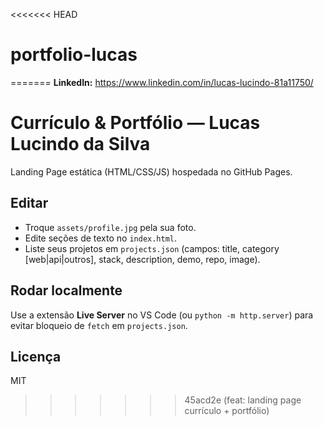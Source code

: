 <<<<<<< HEAD
# portfolio-lucas
=======
**LinkedIn:** https://www.linkedin.com/in/lucas-lucindo-81a11750/

# Currículo & Portfólio — Lucas Lucindo da Silva

Landing Page estática (HTML/CSS/JS) hospedada no GitHub Pages.

## Editar
- Troque `assets/profile.jpg` pela sua foto.
- Edite seções de texto no `index.html`.
- Liste seus projetos em `projects.json` (campos: title, category [web|api|outros], stack, description, demo, repo, image).

## Rodar localmente
Use a extensão **Live Server** no VS Code (ou `python -m http.server`) para evitar bloqueio de `fetch` em `projects.json`.

## Licença
MIT
>>>>>>> 45acd2e (feat: landing page currículo + portfólio)
